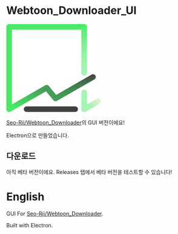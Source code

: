 # Webtoon_Downloader_UI

<img alt="logo" src="./logo.png" width="250"> 

[Seo-Rii/Webtoon_Downloader](https://github.com/Seo-Rii/Webtoon_Downloader)의 GUI 버전이에요!

Electron으로 만들었습니다.

## 다운로드
아직 베타 버전이에요.
Releases 탭에서 베타 버전을 테스트할 수 있습니다!

# English
GUI For [Seo-Rii/Webtoon_Downloader](https://github.com/Seo-Rii/Webtoon_Downloader).

Built with Electron.